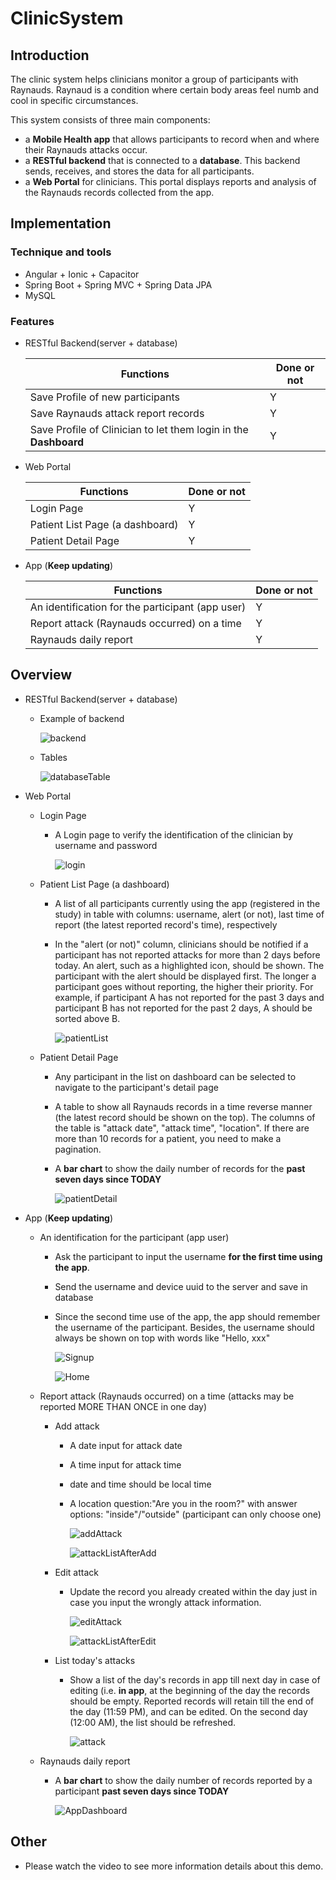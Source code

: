 # ClinicSystem

## Introduction

The clinic system helps clinicians monitor a group of participants with Raynauds. Raynaud is a condition where certain body areas feel numb and cool in specific circumstances.

This system consists of three main components:

- a **Mobile Health app** that allows participants to record when and where their Raynauds attacks occur.
- a **RESTful backend** that is connected to a **database**. This backend sends, receives, and stores the data for all participants.
- a **Web Portal** for clinicians. This portal displays reports and analysis of the Raynauds records collected from the app.

## Implementation

### Technique and tools

- Angular + Ionic + Capacitor
- Spring Boot + Spring MVC + Spring Data JPA
- MySQL

### Features

- RESTful Backend(server + database)

  | Functions                                                    | Done or not |
  | ------------------------------------------------------------ | ----------- |
  | Save Profile of new participants                             | Y           |
  | Save Raynauds attack report records                          | Y           |
  | Save Profile of Clinician to let them login in the **Dashboard** | Y           |

- Web Portal

  | Functions                       | Done or not |
  | ------------------------------- | ----------- |
  | Login Page                      | Y           |
  | Patient List Page (a dashboard) | Y           |
  | Patient Detail Page             | Y           |

- App (**Keep updating**)

  | Functions                                        | Done or not |
  | ------------------------------------------------ | ----------- |
  | An identification for the participant (app user) | Y           |
  | Report attack (Raynauds occurred) on a time      | Y           |
  | Raynauds daily report                            | Y           |

## Overview

- RESTful Backend(server + database)

  - Example of backend

    ![backend](https://github.com/CarmenDou/ClinicSystem/blob/master/demoImages/backend.jpg)

  - Tables

    ![databaseTable](https://github.com/CarmenDou/ClinicSystem/blob/master/demoImages/databaseTable.jpg)

- Web Portal

  - Login Page

    - A Login page to verify the identification of the clinician by username and password

      ![login](https://github.com/CarmenDou/ClinicSystem/blob/master/demoImages/Login.jpg)

  - Patient List Page (a dashboard)

    - A list of all participants currently using the app (registered in the study) in table with columns: username, alert (or not), last time of report (the latest reported record's time), respectively

    - In the "alert (or not)" column, clinicians should be notified if a participant has not reported attacks for more than 2 days before today. An alert, such as a highlighted icon, should be shown. The participant with the alert should be displayed first. The longer a participant goes without reporting, the higher their priority. For example, if participant A has not reported for the past 3 days and participant B has not reported for the past 2 days, A should be sorted above B.

      ![patientList](https://github.com/CarmenDou/ClinicSystem/blob/master/demoImages/PatientList.jpg)

  - Patient Detail Page

    - Any participant in the list on dashboard can be selected to navigate to the participant's detail page

    - A table to show all Raynauds records in a time reverse manner (the latest record should be shown on the top). The columns of the table is "attack date", "attack time", "location". If there are more than 10 records for a patient, you need to make a pagination.

    - A **bar chart** to show the daily number of records for the **past seven days since TODAY**

      ![patientDetail](https://github.com/CarmenDou/ClinicSystem/blob/master/demoImages/PatientDetail.jpg)

- App (**Keep updating**)

  - An identification for the participant (app user)

    - Ask the participant to input the username **for the first time using the app**.

    - Send the username and device uuid to the server and save in database

    - Since the second time use of the app, the app should remember the username of the participant. Besides, the username should always be shown on top with words like "Hello, xxx"

      ![Signup](https://github.com/CarmenDou/ClinicSystem/blob/master/demoImages/Signup.jpg)

      ![Home](https://github.com/CarmenDou/ClinicSystem/blob/master/demoImages/Home.jpg)

  - Report attack (Raynauds occurred) on a time (attacks may be reported MORE THAN ONCE in one day)

    - Add attack

      - A date input for attack date

      - A time input for attack time

      - date and time should be local time

      - A location question:"Are you in the room?" with answer options: "inside"/"outside" (participant can only choose one)

        ![addAttack](https://github.com/CarmenDou/ClinicSystem/blob/master/demoImages/AddAttack.jpg)

        ![attackListAfterAdd](https://github.com/CarmenDou/ClinicSystem/blob/master/demoImages/AttackListAfterAdd.jpg)

    - Edit attack

      - Update the record you already created within the day just in case you input the wrongly attack information.

        ![editAttack](https://github.com/CarmenDou/ClinicSystem/blob/master/demoImages/EditAttack.jpg)
  
        ![attackListAfterEdit](https://github.com/CarmenDou/ClinicSystem/blob/master/demoImages/AttackListAfterEdit.jpg)
  
    - List today's attacks
  
      - Show a list of the day's records in app till next day in case of editing (i.e. **in app**, at the beginning of the day the records should be empty. Reported records will retain till the end of the day (11:59 PM), and can be edited. On the second day (12:00 AM), the list should be refreshed.
  
        ![attack](https://github.com/CarmenDou/ClinicSystem/blob/master/demoImages/Attack.jpg)
  
  - Raynauds daily report
  
    - A **bar chart** to show the daily number of records reported by a participant **past seven days since TODAY**
  
      ![AppDashboard](https://github.com/CarmenDou/ClinicSystem/blob/master/demoImages/AppDashboard.jpg)

## Other

- Please watch the video to see more information details about this demo.

